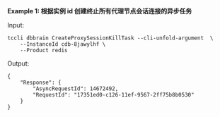 **Example 1: 根据实例 id 创建终止所有代理节点会话连接的异步任务**



Input: 

```
tccli dbbrain CreateProxySessionKillTask --cli-unfold-argument  \
    --InstanceId cdb-8jawylhf \
    --Product redis
```

Output: 
```
{
    "Response": {
        "AsyncRequestId": 14672492,
        "RequestId": "17351ed0-c126-11ef-9567-2ff75b8b0530"
    }
}
```

